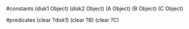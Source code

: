 


#constants
(disk1 Object)
(disk2 Object)
(A Object)
(B Object)
(C Object)


#predicates
(clear ?disk1)
(clear ?B)
(clear ?C)

